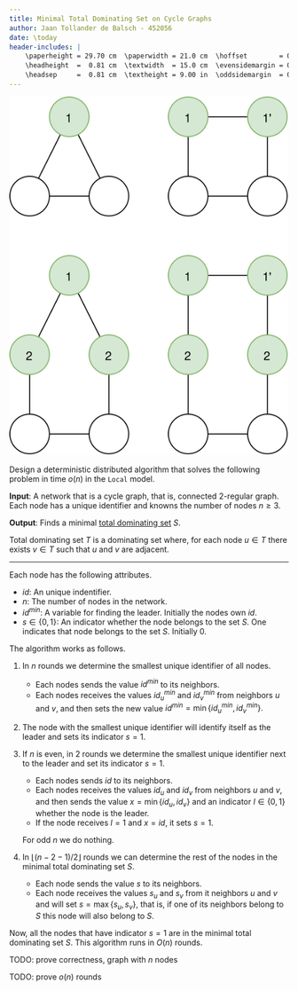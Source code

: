 ```yaml
---
title: Minimal Total Dominating Set on Cycle Graphs
author: Jaan Tollander de Balsch - 452056
date: \today
header-includes: |
    \paperheight = 29.70 cm  \paperwidth = 21.0 cm  \hoffset        = 0.46 cm
    \headheight  =  0.81 cm  \textwidth  = 15.0 cm  \evensidemargin = 0.00 cm
    \headsep     =  0.81 cm  \textheight = 9.00 in  \oddsidemargin  = 0.00 cm
---
```

![Examples of minimal total dominating sets on cycle graphs. Node labeled $1$ indicates the chosen leader, node labeled $1'$ indicates the node next to leader.](figures/minimal_total_domating_set.svg)

Design a deterministic distributed algorithm that solves the following problem in time $o(n)$ in the `Local` model.

**Input**: A network that is a cycle graph, that is, connected $2$-regular graph. Each node has a unique identifier and knowns the number of nodes $n≥3$.

**Output**: Finds a minimal [total dominating set](http://mathworld.wolfram.com/TotalDominatingSet.html) $S$. 

Total dominating set $T$ is a dominating set where, for each node $u∈T$ there exists $v∈T$ such that $u$ and $v$ are adjacent.

---

Each node has the following attributes.

- $id$: An unique indentifier.
- $n$: The number of nodes in the network.
- $id^{min}$: A variable for finding the leader. Initially the nodes own $id$.
- $s∈\{0,1\}$: An indicator whether the node belongs to the set $S$. One indicates that node belongs to the set $S$. Initially $0$.
<!-- - $m$:  initially 0 -->

The algorithm works as follows.

1) In $n$ rounds we determine the smallest unique identifier of all nodes.
   - Each nodes sends the value $id^{min}$ to its neighbors.
   - Each nodes receives the values $id_u^{min}$ and $id_v^{min}$ from neighbors $u$ and $v$, and then sets the new value $id^{min}=\min\{id_u^{min}, id_v^{min}\}.$

2) The node with the smallest unique identifier will identify itself as the leader and sets its indicator $s=1.$

3) If $n$ is even, in $2$ rounds we determine the smallest unique identifier next to the leader and set its indicator $s=1.$ 
   - Each nodes sends $id$ to its neighbors. 
   - Each nodes receives the values $id_u$ and $id_v$ from neighbors $u$ and $v$, and then sends the value $x=\min\{id_u, id_v\}$ and an indicator $l∈\{0,1\}$ whether the node is the leader.
   - If the node receives $l=1$ and $x=id$, it sets $s=1.$

    For odd $n$ we do nothing.

4) In $⌊(n-2-1)/2⌋$ rounds we can determine the rest of the nodes in the minimal total dominating set $S$.
   - Each node sends the value $s$ to its neighbors. 
   - Each node receives the values $s_u$ and $s_v$ from it neighbors $u$ and $v$ and will set $s=\max\{s_u, s_v\}$, that is, if one of its neighbors belong to $S$ this node will also belong to $S$.

Now, all the nodes that have indicator $s=1$ are in the minimal total dominating set $S$. This algorithm runs in $O(n)$ rounds.

TODO: prove correctness, graph with $n$ nodes

TODO: prove $o(n)$ rounds


<!-- # References -->
